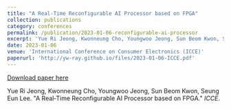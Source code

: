 ```yaml
---
title: "A Real‑Time Reconfigurable AI Processor based on FPGA"
collection: publications
category: conferences
permalink: /publication/2023-01-06-reconfigurable-ai-processor
excerpt: 'Yue Ri Jeong, Kwonneung Cho, Youngwoo Jeong, Sun Beom Kwon, Seung Eun Lee. &quot;A Real‑Time Reconfigurable AI Processor based on FPGA.&quot; <i>ICCE</i>.'
date: 2023-01-06
venue: 'International Conference on Consumer Electronics (ICCE)'
paperurl: 'http://yw-ray.github.io/files/2023-01-06-ICCE.pdf'
---
```


<a href='http://yw-ray.github.io/files/2023-01-06-ICCE.pdf'>Download paper here</a>

Yue Ri Jeong, Kwonneung Cho, Youngwoo Jeong, Sun Beom Kwon, Seung Eun Lee. &quot;A Real‑Time Reconfigurable AI Processor based on FPGA.&quot; <i>ICCE</i>.
